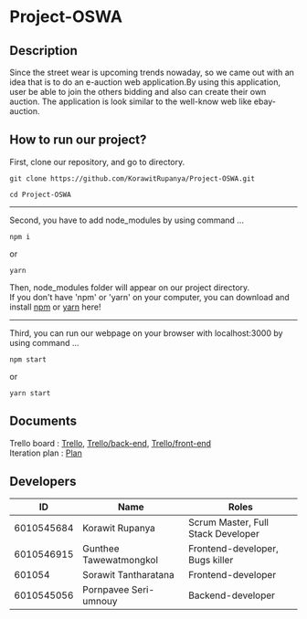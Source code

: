 # Project-OSWA

## Description

Since the street wear is upcoming trends nowaday, so we came out with an idea that is to do an e-auction web application.By using this application, user be able to join the others bidding and also can create their own auction. The application is look similar to the well-know web like ebay-auction.

## How to run our project?

First, clone our repository, and go to directory.

```
git clone https://github.com/KorawitRupanya/Project-OSWA.git
```

```
cd Project-OSWA
```

<hr>
Second, you have to add node_modules by using command ...

```
npm i
```

or

```
yarn
```

Then, node_modules folder will appear on our project directory.</br>
If you don't have 'npm' or 'yarn' on your computer, you can download and install [npm](https://www.npmjs.com/get-npm) or [yarn](https://yarnpkg.com/en/docs/install#mac-stable) here!

<hr>

Third, you can run our webpage on your browser with localhost:3000 by using command ...

```
npm start
```

or

```
yarn start
```

## Documents

Trello board : [Trello](https://trello.com/b/myhM5Ihs), [Trello/back-end](https://trello.com/b/TtDLhCaC), [Trello/front-end](https://trello.com/b/nYyXxN0K)</br>
Iteration plan : [Plan](https://github.com/KorawitRupanya/Project-OSWA/wiki/Plan)

## Developers

| ID         | Name                   | Roles                              |
| ---------- | ---------------------- | ---------------------------------- |
| 6010545684 | Korawit Rupanya        | Scrum Master, Full Stack Developer |
| 6010546915 | Gunthee Tawewatmongkol | Frontend-developer, Bugs killer    |
| 601054     | Sorawit Tantharatana   | Frontend-developer                 |
| 6010545056 | Pornpavee Seri-umnouy  | Backend-developer                  |
